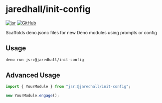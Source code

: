 # jaredhall/init-config

[![jsr](https://img.shields.io/badge/jsr--%40jaredhall%2Finit-config-blue?logo=deno)](https://jsr.io/@jaredhall/init-config)
[![GitHub](https://img.shields.io/badge/GitHub-JaredCHall/deno-init-config-blue?logo=github)](https://github.com/JaredCHall/deno-init-config)

Scaffolds deno.jsonc files for new Deno modules using prompts or config

## Usage

```bash
deno run jsr:@jaredhall/init-config
```

## Advanced Usage

```typescript
import { YourModule } from "jsr:@jaredhall/init-config";

new YourModule.engage();
```